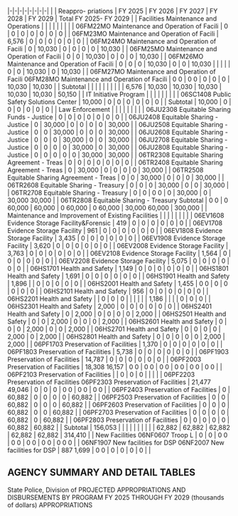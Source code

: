 |-|-|-|-|-|-|-|-|
| | Reappro-  priations | FY 2025 | FY 2026 | FY 2027 | FY 2028 | FY 2029 | Total FY 2025- FY 2029 |
| Facilities Maintenance and Operations | | | | | | | |
| 06FM22MO Maintenance and Operation of Facili | 0 | 0 | 0 | 0 | 0 | 0 | 0 |
| 06FM23MO Maintenance and Operation of Facili | 6,576 | 0 | 0 | 0 | 0 | 0 | 0 |
| 06FM24MO Maintenance and Operation of Facili | 0 | 10,030 | 0 | 0 | 0 | 0 | 10,030 |
| 06FM25MO Maintenance and Operation of Facili | 0 | 0 | 10,030 | 0 | 0 | 0 | 10,030 |
| 06FM26MO Maintenance and Operation of Facili | 0 | 0 | 0 | 10,030 | 0 | 0 | 10,030 |
| | | | 0 | 0 | 10,030 | 0 | 10,030 |
| 06FM27MO Maintenance and Operation of Facili  06FM28MO Maintenance and Operation of Facili | 0  0 | 0  0 | 0 | 0 | 0 | 10,030 | 10,030 |
| Subtotal | | | | | | | |
| | 6,576 | 10,030 | 10,030 | 10,030 | 10,030 | 10,030 | 50,150 |
| IT Initiative Program | | | | | | | |
| 06SC1408 Public Safety Solutions Center | 10,000 | 0 | 0 | 0 | 0 | 0 | 0 |
| Subtotal | 10,000 | 0 | 0 | 0 | 0 | 0 | 0 |
| Law Enforcement | | | | | | | |
| 06JU2308 Equitable Sharing Funds - Justice | 0 | 0 | 0 | 0 | 0 | 0 | 0 |
| 06JU2408 Equitable Sharing - Justice | 0 | 30,000 | 0 | 0 | 0 | 0 | 30,000 |
| 06JU2508 Equitable Sharing - Justice | 0 | 0 | 30,000 | 0 | 0 | 0 | 30,000 |
| 06JU2608 Equitable Sharing - Justice | 0 | 0 | 0 | 30,000 | 0 | 0 | 30,000 |
| 06JU2708 Equitable Sharing - Justice | 0 | 0 | 0 | 0 | 30,000 | 0 | 30,000 |
| 06JU2808 Equitable Sharing - Justice | 0 | 0 | 0 | 0 | 0 | 30,000 | 30,000 |
| 06TR2308 Equitable Sharing Agreement - Treas | 0 | 0 | 0 | 0 | 0 | 0 | 0 |
| 06TR2408 Equitable Sharing Agreement - Treas | 0 | 30,000 | 0 | 0 | 0 | 0 | 30,000 |
| 06TR2508 Equitable Sharing Agreement - Treas | 0 | 0 | 30,000 | 0 | 0 | 0 | 30,000 |
| 06TR2608 Equitable Sharing - Treasury | 0 | 0 | 0 | 30,000 | 0 | 0 | 30,000 |
| 06TR2708 Equitable Sharing - Treasury | 0 | 0 | 0  0 | 0 | 30,000 | 0 | 30,000  30,000 |
| 06TR2808 Equitable Sharing - Treasury Subtotal | 0  0 | 0  60,000 | 60,000 | 0  60,000 | 0  60,000 | 30,000  60,000 | 300,000 |
| Maintenance and Improvement of Existing Facilities | | | | | | | |
| 06EV1608 Evidence Storage Facility&Forensic | 419 | 0 | 0 | 0 | 0 | 0 | 0 |
| 06EV1708 Evidence Storage Facility | 961 | 0 | 0 | 0 | 0 | 0 | 0 |
| 06EV1808 Evidence Storage Facility | 3,435 | 0 | 0 | 0 | 0 | 0 | 0 |
| 06EV1908 Evidence Storage Facility | 3,620 | 0 | 0 | 0 | 0 | 0 | 0 |
| 06EV2008 Evidence Storage Facility | 3,763 | 0 | 0 | 0 | 0 | 0 | 0 |
| 06EV2108 Evidence Storage Facility | 1,564 | 0 | 0 | 0 | 0 | 0 | 0 |
| 06EV2208 Evidence Storage Facility | 5,075 | 0 | 0 | 0 | 0 | 0 | 0 |
| 06HS1701 Health and Safety | 1,149 | 0 | 0 | 0 | 0 | 0 | 0 |
| 06HS1801 Health and Safety | 1,691 | 0 | 0 | 0 | 0 | 0 | 0 |
| 06HS1901 Health and Safety | 1,896 | | 0 | 0 | 0 | 0 | 0 |
| 06HS2001 Health and Safety | 1,455 | 0  0 | 0 | 0 | 0 | 0 | 0 |
| 06HS2101 Health and Safety | 956 | 0 | 0 | 0 | 0 | 0 | 0 |
| 06HS2201 Health and Safety | | 0 | 0 | 0 | | | |
| | 1,186 | | | | 0 | 0 | 0 |
| 06HS2301 Health and Safety | 2,000 | 0 | 0 | 0 | 0 | 0 | 0 |
| 06HS2401 Health and Safety | 0 | 2,000 | 0 | 0 | 0 | 0 | 2,000 |
| 06HS2501 Health and Safety | 0 | 0 | 2,000 | 0 | 0 | 0 | 2,000 |
| 06HS2601 Health and Safety | 0 | 0 | 0 | 2,000 | 0 | 0 | 2,000 |
| 06HS2701 Health and Safety | 0 | 0 | 0 | 0 | 2,000 | 0 | 2,000 |
| 06HS2801 Health and Safety | 0 | 0 | 0 | 0 | 0 | 2,000 | 2,000 |
| 06PF1703 Preservation of Facilities | 1,370 | 0 | 0 | 0 | 0 | 0 | 0 |
| 06PF1803 Preservation of Facilities | 5,738 | 0 | 0 | 0 | 0 | 0 | 0 |
| 06PF1903 Preservation of Facilities | 14,787 | 0 | 0 | 0 | 0 | 0 | 0 |
| 06PF2003 Preservation of Facilities | 18,308  16,157 | 0  0 | 0  0 | 0  0 | 0  0 | 0  0 | 0  0 |
| 06PF2103 Preservation of Facilities | | 0 | 0 | 0 | | | |
| 06PF2203 Preservation of Facilities 06PF2303 Preservation of Facilities | 21,477  49,046 | 0 | 0 | 0 | 0  0 | 0  0 | 0  0 |
| 06PF2403 Preservation of Facilities | 0 | 60,882 | 0 | 0 | 0 | 0 | 60,882 |
| 06PF2503 Preservation of Facilities | 0 | 0 | 60,882 | 0 | 0 | 0 | 60,882 |
| 06PF2603 Preservation of Facilities | 0 | 0 | 0 | 60,882 | 0 | 0 | 60,882 |
| 06PF2703 Preservation of Facilities | 0 | 0 | 0 | 0 | 60,882 | 0 | 60,882 |
| 06PF2803 Preservation of Facilities | 0 | 0 | 0 | 0 | 0 | 60,882 | 60,882 |
| Subtotal | 156,053 | | | | | | |
| | | 62,882 | 62,882 | 62,882 | 62,882 | 62,882 | 314,410 |
| New Facilities 06NF0607 Troop L | 0 | 0 | 0  0 | 0  0 | 0  0 | 0  0 | 0  0  0 |
| 06NF1907 New facilities for DSP 06NF2007 New facilities for DSP | 887  1,699 | 0  0 | 0 | 0 | 0 | 0 | |

## **AGENCY SUMMARY AND DETAIL TABLES**

State Police, Division of PROJECTED APPROPRIATIONS AND DISBURSEMENTS BY PROGRAM FY 2025 THROUGH FY 2029 (thousands of dollars) APPROPRIATIONS